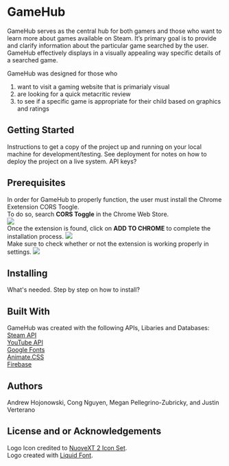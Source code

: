 # GameHub
GameHub serves as the central hub for both gamers and those who want to learn more about games available on Steam. It’s primary goal is to provide and clarify information about the particular game searched by the user. GameHub effectively displays in a visually appealing way specific details of a searched game.

GameHub was designed for those who
1. want to visit a gaming website that is primarialy visual
2. are looking for a quick metacritic review
3. to see if a specific game is appropriate for their child based on graphics and ratings

## Getting Started
Instructions to get a copy of the project up and running on your local machine for development/testing. See deployment for notes on how to deploy the project on a live system. API keys?

## Prerequisites
In order for GameHub to properly function, the user must install the Chrome Exetension CORS Toogle.
 <br />
To do so, search **CORS Toggle** in the Chrome Web Store.
 <br />
<img src="https://i.imgur.com/a6sSu5q.png">
 <br />
Once the extension is found, click on **ADD TO CHROME** to complete the installation process.
<img src="https://i.imgur.com/H8Q4lhc.png">
 <br />
Make sure to check whether or not the extension is working properly in settings.
<img src="https://i.imgur.com/2b6Suty.png">

## Installing
What's needed. Step by step on how to install?

## Built With
GameHub was created with the following APIs, Libaries and Databases:<br />
<a href="https://steamcommunity.com/dev">Steam API</a> <br />
<a href="https://developers.google.com/youtube/">YouTube API</a> <br />
<a href="https://fonts.google.com/">Google Fonts</a> <br />
<a href="https://daneden.github.io/animate.css/">Animate.CSS</a> <br />
<a href="https://firebase.google.com/">Firebase</a>

## Authors
Andrew Hojonowski, Cong Nguyen, Megan Pellegrino-Zubricky, and Justin Verterano

## License and or Acknowledgements
Logo Icon credited to <a href="http://www.iconarchive.com/show/nuoveXT-2-icons-by-saki/Apps-preferences-system-windows-icon.html">NuoveXT 2 Icon Set</a>. <br />
Logo created with <a href="https://www.1001fonts.com/liquid-font.html">Liquid Font</a>.
